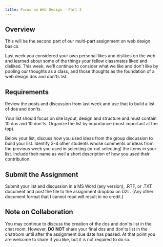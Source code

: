 ```yaml
---
title: Focus on Web Design - Part 2
---
```


## Overview
This will be the second part of our multi-part assignment on web design basics.

Last week you considered your own personal likes and dislikes on the web and learned about some of the things your fellow classmates liked and disliked. This week, we'll continue to consider what we like and don't like by pooling our thoughts as a class, and those thoughts as the foundation of a web design dos and don'ts list.

## Requirements
Review the posts and discussion from last week and use that to build a list of dos and don'ts.  

Your list should focus on site layout, design and structure and must contain 10 dos and 10 don'ts.  Organize the list by importance (most important at the top).

Below your list, discuss how you used ideas from the group discussion to build your list.  Identify 3-4 other students whose comments or ideas from the previous week you used in selecting (or not selecting) the items in your list. Include their name as well a short description of how you used their contribution.  

## Submit the Assignment
Submit your list and discussion in a MS Word (any version), .RTF, or .TXT document and post the file to the assignment dropbox on D2L. (Any other document format that I cannot read will result in no credit.)

## Note on Collaboration
You may continue to discuss the creation of the dos and don'ts list in the chat room.  However, **DO NOT** share your final dos and don'ts list in the chatroom until after the assignment due date has passed. At that point you are welcome to share if you like, but it is not required to do so.  

